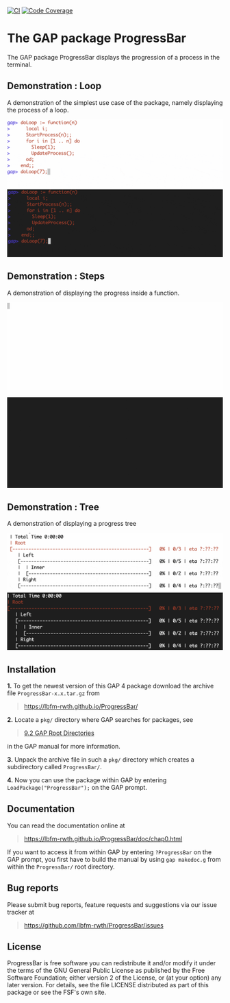 [![CI](https://github.com/lbfm-rwth/ProgressBar/workflows/CI/badge.svg)](https://github.com/lbfm-rwth/ProgressBar/actions?query=workflow%3ACI+branch%3Amaster)
[![Code Coverage](https://codecov.io/gh/lbfm-rwth/ProgressBar/coverage.svg?branch=master&token=)](https://codecov.io/gh/lbfm-rwth/ProgressBar)


# The GAP package ProgressBar

The GAP package ProgressBar displays the progression of a process in the terminal.

## Demonstration : Loop

A demonstration of the simplest use case of the package,
namely displaying the process of a loop.

![](https://github.com/lbfm-rwth/ProgressBar/blob/main/gif/loop_light.gif#gh-light-mode-only)![](https://github.com/lbfm-rwth/ProgressBar/blob/main/gif/loop_dark.gif#gh-dark-mode-only)

## Demonstration : Steps

A demonstration of displaying the progress inside a function.

![](https://github.com/lbfm-rwth/ProgressBar/blob/main/gif/steps_light.gif#gh-light-mode-only)![](https://github.com/lbfm-rwth/ProgressBar/blob/main/gif/steps_dark.gif#gh-dark-mode-only)

## Demonstration : Tree

A demonstration of displaying a progress tree

![](https://github.com/lbfm-rwth/ProgressBar/blob/main/gif/tree_light.gif#gh-light-mode-only)![](https://github.com/lbfm-rwth/ProgressBar/blob/main/gif/tree_dark.gif#gh-dark-mode-only)

## Installation

**1.** To get the newest version of this GAP 4 package download the archive file `ProgressBar-x.x.tar.gz` from
>   <https://lbfm-rwth.github.io/ProgressBar/>

**2.** Locate a `pkg/` directory where GAP searches for packages, see
>   [9.2 GAP Root Directories](https://www.gap-system.org/Manuals/doc/ref/chap9.html#X7A4973627A5DB27D)

in the GAP manual for more information.

**3.** Unpack the archive file in such a `pkg/` directory
which creates a subdirectory called `ProgressBar/`.

**4.** Now you can use the package within GAP by entering `LoadPackage("ProgressBar");` on the GAP prompt.

## Documentation

You can read the documentation online at
>   <https://lbfm-rwth.github.io/ProgressBar/doc/chap0.html>

If you want to access it from within GAP by entering `?ProgressBar` on the GAP prompt,
you first have to build the manual by using `gap makedoc.g` from within the `ProgressBar/` root directory.

## Bug reports

Please submit bug reports, feature requests and suggestions via our issue tracker at
>  <https://github.com/lbfm-rwth/ProgressBar/issues>

## License

ProgressBar is free software you can redistribute it and/or modify it under the terms of the GNU General Public License as published by the Free Software Foundation; either version 2 of the License, or (at your option) any later version. For details, see the file LICENSE distributed as part of this package or see the FSF's own site.
